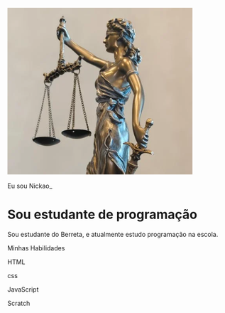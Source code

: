 <!DOCTYPE html>
<html lang="pt-br">
<head>
    <meta charset="UTF-8">
    <meta name="viewport" content="width=device-width, initial-scale=1.0">
    <link rel="stylesheet" href="style.css">
    <title>Meu portfólio</title>
</head>
<body>
    <img src="img/avatar-perfil.png" alt="avatar do nickao" srcset="">
<P>Eu sou Nickao_</P>
<h1>Sou estudante de programação</h1>
<p>Sou estudante do Berreta, e atualmente estudo programação na escola.</p>
<p>Minhas Habilidades</p>
<div>
    <p>HTML</p>
    <P>css</P>
    <p>JavaScript</p>
    <p>Scratch</p>
</div>
</body>
</html>
